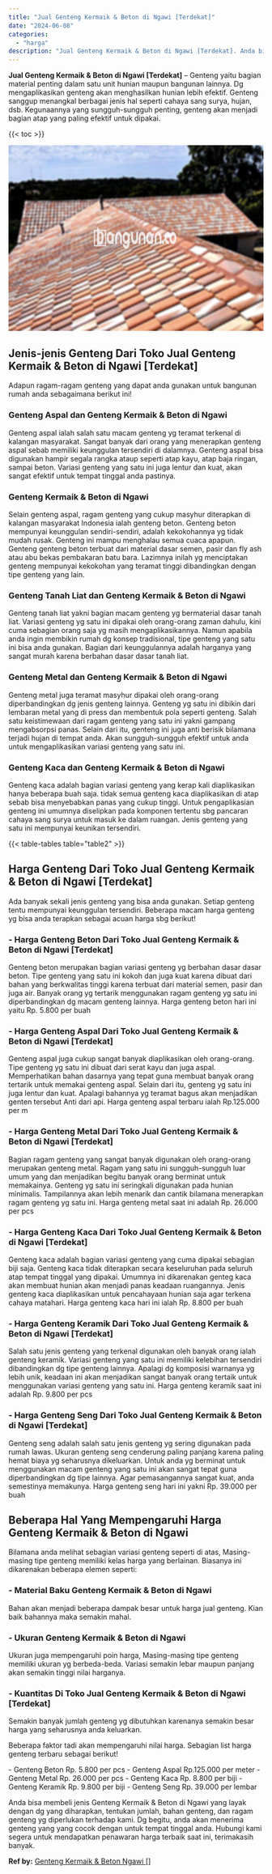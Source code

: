 ```yaml
---
title: "Jual Genteng Kermaik & Beton di Ngawi [Terdekat]"
date: "2024-06-08"
categories: 
  - "harga"
description: "Jual Genteng Kermaik & Beton di Ngawi [Terdekat]. Anda bisa membeli jenis Genteng Kermaik & Beton di Ngawi yang layak dengan dg yang diharapkan, tentukan jum..."
---
```


**Jual Genteng Kermaik & Beton di Ngawi \[Terdekat\]** – Genteng yaitu bagian material penting dalam satu unit hunian maupun bangunan lainnya. Dg mengaplikasikan genteng akan menghasilkan hunian lebih efektif. Genteng sanggup menangkal berbagai jenis hal seperti cahaya sang surya, hujan, dsb. Kegunaannya yang sungguh-sungguh penting, genteng akan menjadi bagian atap yang paling efektif untuk dipakai.

{{< toc >}}

![Jual Genteng Kermaik & Beton di Ngawi [Terdekat]](/images/genteng-minimalis-murah04.png)

## Jenis-jenis Genteng Dari Toko Jual Genteng Kermaik & Beton di Ngawi \[Terdekat\]

Adapun ragam-ragam genteng yang dapat anda gunakan untuk bangunan rumah anda sebagaimana berikut ini!

### Genteng Aspal dan Genteng Kermaik & Beton di Ngawi

Genteng aspal ialah salah satu macam genteng yg teramat terkenal di kalangan masyarakat. Sangat banyak dari orang yang menerapkan genteng aspal sebab memiliki keunggulan tersendiri di dalamnya. Genteng aspal bisa digunakan hampir segala rangka ataup seperti atap kayu, atap baja ringan, sampai beton. Variasi genteng yang satu ini juga lentur dan kuat, akan sangat efektif untuk tempat tinggal anda pastinya.

### Genteng Kermaik & Beton di Ngawi

Selain genteng aspal, ragam genteng yang cukup masyhur diterapkan di kalangan masyarakat Indonesia ialah genteng beton. Genteng beton mempunyai keunggulan sendiri-sendiri, adalah kekokohannya yg tidak mudah rusak. Genteng ini mampu menghalau semua cuaca apapun. Genteng genteng beton terbuat dari material dasar semen, pasir dan fly ash atau abu bekas pembakaran batu bara. Lazimnya inilah yg menciptakan genteng mempunyai kekokohan yang teramat tinggi dibandingkan dengan tipe genteng yang lain.

### Genteng Tanah Liat dan Genteng Kermaik & Beton di Ngawi

Genteng tanah liat yakni bagian macam genteng yg bermaterial dasar tanah liat. Variasi genteng yg satu ini dipakai oleh orang-orang zaman dahulu, kini cuma sebagian orang saja yg masih mengaplikasikannya. Namun apabila anda ingin membikin rumah dg konsep tradisional, tipe genteng yang satu ini bisa anda gunakan. Bagian dari keunggulannya adalah harganya yang sangat murah karena berbahan dasar dasar tanah liat.

### Genteng Metal dan Genteng Kermaik & Beton di Ngawi

Genteng metal juga teramat masyhur dipakai oleh orang-orang diperbandingkan dg jenis genteng lainnya. Genteng yg satu ini dibikin dari lembaran metal yang di press dan membentuk pola seperti genteng. Salah satu keistimewaan dari ragam genteng yang satu ini yakni gampang mengabsorpsi panas. Selain dari itu, genteng ini juga anti berisik bilamana terjadi hujan di tempat anda. Akan sungguh-sungguh efektif untuk anda untuk mengaplikasikan variasi genteng yang satu ini.

### Genteng Kaca dan Genteng Kermaik & Beton di Ngawi

Genteng kaca adalah bagian variasi genteng yang kerap kali diaplikasikan hanya beberapa buah saja. tidak semua genteng kaca diaplikasikan di atap sebab bisa menyebabkan panas yang cukup tinggi. Untuk pengaplikasian genteng ini umumnya diselipkan pada komponen tertentu sbg pancaran cahaya sang surya untuk masuk ke dalam ruangan. Jenis genteng yang satu ini mempunyai keunikan tersendiri.

{{< table-tables table="table2" >}}

## Harga Genteng Dari Toko Jual Genteng Kermaik & Beton di Ngawi \[Terdekat\]

Ada banyak sekali jenis genteng yang bisa anda gunakan. Setiap genteng tentu mempunyai keunggulan tersendiri. Beberapa macam harga genteng yg bisa anda terapkan sebagai acuan harga sbg berikut!

### \- Harga Genteng Beton Dari Toko Jual Genteng Kermaik & Beton di Ngawi \[Terdekat\]

Genteng beton merupakan bagian variasi genteng yg berbahan dasar dasar beton. Tipe genteng yang satu ini kokoh dan juga kuat karena dibuat dari bahan yang berkwalitas tinggi karena terbuat dari material semen, pasir dan juga air. Banyak orang yg tertarik menggunakan ragam genteng yg satu ini diperbandingkan dg macam genteng lainnya. Harga genteng beton hari ini yaitu Rp. 5.800 per buah

### \- Harga Genteng Aspal Dari Toko Jual Genteng Kermaik & Beton di Ngawi \[Terdekat\]

Genteng aspal juga cukup sangat banyak diaplikasikan oleh orang-orang. Tipe genteng yg satu ini dibuat dari serat kayu dan juga aspal. Memperhatikan bahan dasarnya yang tepat guna membuat banyak orang tertarik untuk memakai genteng aspal. Selain dari itu, genteng yg satu ini juga lentur dan kuat. Apalagi bahannya yg teramat bagus akan menjadikan genten tersebut Anti dari api. Harga genteng aspal terbaru ialah Rp.125.000 per m

### \- Harga Genteng Metal Dari Toko Jual Genteng Kermaik & Beton di Ngawi \[Terdekat\]

Bagian ragam genteng yang sangat banyak digunakan oleh orang-orang merupakan genteng metal. Ragam yang satu ini sungguh-sungguh luar umum yang dan menjadikan begitu banyak orang berminat untuk memakainya. Genteng yg satu ini seringkali digunakan pada hunian minimalis. Tampilannya akan lebih menarik dan cantik bilamana menerapkan ragam genteng yg satu ini. Harga genteng metal saat ini adalah Rp. 26.000 per pcs

### \- Harga Genteng Kaca Dari Toko Jual Genteng Kermaik & Beton di Ngawi \[Terdekat\]

Genteng kaca adalah bagian variasi genteng yang cuma dipakai sebagian biji saja. Genteng kaca tidak diterapkan secara keseluruhan pada seluruh atap tempat tinggal yang dipakai. Umumnya ini dikarenakan genteg kaca akan membuat hunian akan menjadi panas keadaan ruangannya. Jenis genteng kaca diaplikasikan untuk pencahayaan hunian saja agar terkena cahaya matahari. Harga genteng kaca hari ini ialah Rp. 8.800 per buah

### \- Harga Genteng Keramik Dari Toko Jual Genteng Kermaik & Beton di Ngawi \[Terdekat\]

Salah satu jenis genteng yang terkenal digunakan oleh banyak orang ialah genteng keramik. Variasi genteng yang satu ini memiliki kelebihan tersendiri dibandingkan dg tipe genteng lainnya. Apalagi dg komposisi warnanya yg lebih unik, keadaan ini akan menjadikan sangat banyak orang tertaik untuk menggunakan variasi genteng yang satu ini. Harga genteng keramik saat ini adalah Rp. 9.800 per pcs

### \- Harga Genteng Seng Dari Toko Jual Genteng Kermaik & Beton di Ngawi \[Terdekat\]

Genteng seng adalah salah satu jenis genteng yg sering digunakan pada rumah lawas. Ukuran genteng seng cenderung paling panjang karena paling hemat biaya yg seharusnya dikeluarkan. Untuk anda yg berminat untuk menggunakan macam genteng yang satu ini akan sangat tepat guna diperbandingkan dg tipe lainnya. Agar pemasangannya sangat kuat, anda semestinya memakunya. Harga genteng seng hari ini yakni Rp. 39.000 per buah

## Beberapa Hal Yang Mempengaruhi Harga Genteng Kermaik & Beton di Ngawi

Bilamana anda melihat sebagian variasi genteng seperti di atas, Masing-masing tipe genteng memiliki kelas harga yang berlainan. Biasanya ini dikarenakan beberapa elemen seperti:

### \- Material Baku Genteng Kermaik & Beton di Ngawi

Bahan akan menjadi beberapa dampak besar untuk harga jual genteng. Kian baik bahannya maka semakin mahal.

### \- Ukuran Genteng Kermaik & Beton di Ngawi

Ukuran juga mempengaruhi poin harga, Masing-masing tipe genteng memiliki ukuran yg berbeda-beda. Variasi semakin lebar maupun panjang akan semakin tinggi nilai harganya.

### \- Kuantitas Di Toko Jual Genteng Kermaik & Beton di Ngawi \[Terdekat\]

Semakin banyak jumlah genteng yg dibutuhkan karenanya semakin besar harga yang seharusnya anda keluarkan.

Beberapa faktor tadi akan mempengaruhi nilai harga. Sebagian list harga genteng terbaru sebagai berikut!

\- Genteng Beton Rp. 5.800 per pcs - Genteng Aspal Rp.125.000 per meter - Genteng Metal Rp. 26.000 per pcs - Genteng Kaca Rp. 8.800 per biji - Genteng Keramik Rp. 9.800 per biji - Genteng Seng Rp. 39.000 per lembar

Anda bisa membeli jenis Genteng Kermaik & Beton di Ngawi yang layak dengan dg yang diharapkan, tentukan jumlah, bahan genteng, dan ragam genteng yg diperlukan terhadap kami. Dg begitu, anda akan menerima genteng yang yang cocok dengan untuk tempat tinggal anda. Hubungi kami segera untuk mendapatkan penawaran harga terbaik saat ini, terimakasih banyak.

**Ref by:**  [Genteng Kermaik & Beton  Ngawi []](https://id.wikipedia.org/wiki/Genteng)
